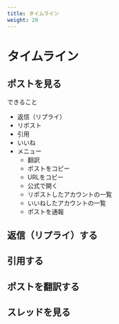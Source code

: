 ```yaml
---
title: タイムライン
weight: 20
---
```


# タイムライン


## ポストを見る

できること

- 返信（リプライ）
- リポスト
- 引用
- いいね
- メニュー
  - 翻訳
  - ポストをコピー
  - URLをコピー
  - 公式で開く
  - リポストしたアカウントの一覧
  - いいねしたアカウントの一覧
  - ポストを通報

## 返信（リプライ）する

## 引用する

## ポストを翻訳する

## スレッドを見る